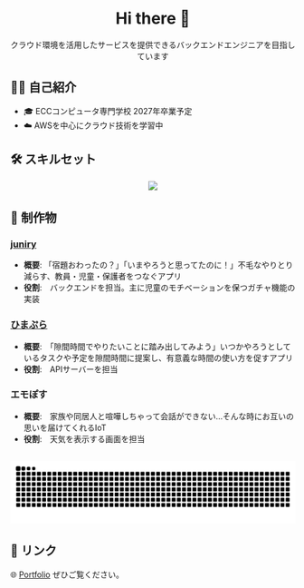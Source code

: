 <h1 align="center">Hi there 👋</h1>

<p align="center">
  クラウド環境を活用したサービスを提供できるバックエンドエンジニアを目指しています
</p>

## 🧑‍💻 自己紹介

- 🎓 ECCコンピュータ専門学校 2027年卒業予定
- ☁️ AWSを中心にクラウド技術を学習中

## 🛠️ スキルセット

<p align="center">
  <a href="https://skillicons.dev">
    <img src="https://skillicons.dev/icons?i=github,go,html,css,js,py,vscode,nodejs,c,php,mysql" />
  </a>
</p>

## 🌟 制作物

### [juniry](https://github.com/unSerori/juninry-api)
- **概要**: 「宿題おわったの？」「いまやろうと思ってたのに！」不毛なやりとり減らす、教員・児童・保護者をつなぐアプリ
- **役割**:　バックエンドを担当。主に児童のモチベーションを保つガチャ機能の実装

### [ひまぷら](https://github.com/himaplus)
- **概要**:　「隙間時間でやりたいことに踏み出してみよう」いつかやろうとしているタスクや予定を隙間時間に提案し、有意義な時間の使い方を促すアプリ
- **役割**:　APIサーバーを担当

### エモぽす
- **概要**:　家族や同居人と喧嘩しちゃって会話ができない…そんな時にお互いの思いを届けてくれるIoT
- **役割**:　天気を表示する画面を担当

##
![](https://raw.githubusercontent.com/yohhhh-yoh/yohhhh-yoh/output/github-contribution-grid-snake.svg)


## 🔗 リンク
🌐 [Portfolio](https://yohhhhhh.com/) ぜひご覧ください。
